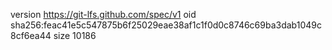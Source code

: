 version https://git-lfs.github.com/spec/v1
oid sha256:feac41e5c547875b6f25029eae38af1c1f0d0c8746c69ba3dab1049c8cf6ea44
size 10186
